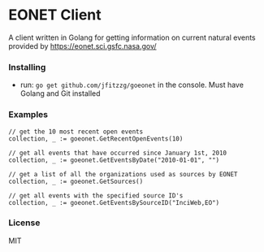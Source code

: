# EONET Client
A client written in Golang for getting information on current natural events provided by https://eonet.sci.gsfc.nasa.gov/
### Installing
- run: `go get github.com/jfitzzg/goeonet` in the console. Must have Golang and Git installed
### Examples
```
// get the 10 most recent open events
collection, _ := goeonet.GetRecentOpenEvents(10)

// get all events that have occurred since January 1st, 2010
collection, _ := goeonet.GetEventsByDate("2010-01-01", "")

// get a list of all the organizations used as sources by EONET
collection, _ := goeonet.GetSources()

// get all events with the specified source ID's
collection, _ := goeonet.GetEventsBySourceID("InciWeb,EO")
```
### License
MIT

